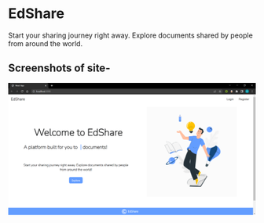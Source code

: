 # EdShare
Start your sharing journey right away. Explore documents shared by people from around the world.


## Screenshots of site- 
![Screenshot](./Screenshot/welcome.png?raw=true "Screenshot")
